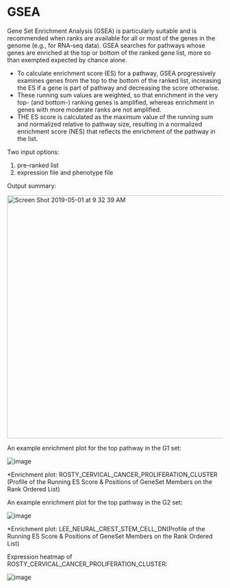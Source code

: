 # GSEA

Gene Set Enrichment Analysis (GSEA) is particularly suitable and is recommended when ranks are available for all or most of the genes in the genome (e.g., for RNA-seq data). GSEA searches for pathways whose genes are enriched at the top or bottom of the ranked gene list, more so than exempted expected by chance alone. 

* To calculate enrichment score (ES) for a pathway, GSEA progressively examines genes from the top to the bottom of the ranked list, increasing the ES if a gene is part of pathway and decreasing the score otherwise. 
* These running sum values are weighted, so that enrichment in the very top- (and bottom-) ranking genes is amplified, whereas enrichment in genes with more moderate ranks are not amplified.
* THE ES score is calculated as the maximum value of the running sum and normalized relative to pathway size, resulting in a normalized enrichment score (NES) that reflects the enrichment of the pathway in the list. 


Two input options:
1. pre-ranked list
2. expression file and phenotype file

Output summary:

<img width="568" alt="Screen Shot 2019-05-01 at 9 32 39 AM" src="https://user-images.githubusercontent.com/19800554/57028494-16c96380-6bf4-11e9-8523-b79c607651f4.png">



An example enrichment plot for the top pathway in the G1 set:

![image](https://user-images.githubusercontent.com/19800554/57028992-69574f80-6bf5-11e9-9081-a944ed6ca0d5.png)

*Enrichment plot: ROSTY_CERVICAL_CANCER_PROLIFERATION_CLUSTER (Profile of the Running ES Score & Positions of GeneSet Members on the Rank Ordered List)

An example enrichment plot for the top pathway in the G2 set:

![image](https://user-images.githubusercontent.com/19800554/57029100-a28fbf80-6bf5-11e9-9a72-85c93ad67b27.png)

*Enrichment plot: LEE_NEURAL_CREST_STEM_CELL_DN(Profile of the Running ES Score & Positions of GeneSet Members on the Rank Ordered List)

Expression heatmap of ROSTY_CERVICAL_CANCER_PROLIFERATION_CLUSTER:

![image](https://user-images.githubusercontent.com/19800554/57028930-3614c080-6bf5-11e9-9fca-61aa90ba26d4.png)

